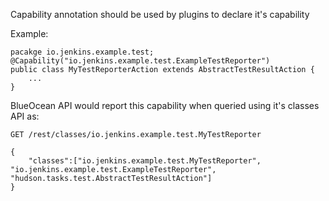 Capability annotation should be used by plugins to declare it's capability
 
Example:
 
    pacakge io.jenkins.example.test;
    @Capability("io.jenkins.example.test.ExampleTestReporter")
    public class MyTestReporterAction extends AbstractTestResultAction {
        ...
    }

BlueOcean API would report this capability when queried using it's classes API as:

    GET /rest/classes/io.jenkins.example.test.MyTestReporter
    
    {
        "classes":["io.jenkins.example.test.MyTestReporter", "io.jenkins.example.test.ExampleTestReporter", "hudson.tasks.test.AbstractTestResultAction"]
    }
 
